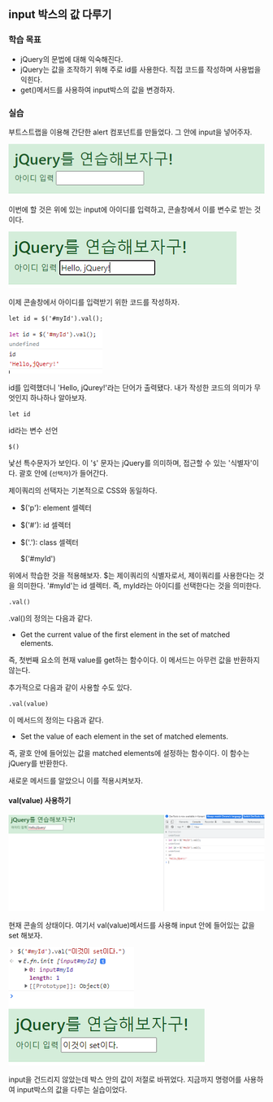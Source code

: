 ## input 박스의 값 다루기

### 학습 목표

- jQuery의 문법에 대해 익숙해진다.
- jQuery는 값을 조작하기 위해 주로 id를 사용한다. 직접 코드를 작성하며 사용법을 익힌다.
- get()메서드를 사용하여 input박스의 값을 변경하자.

### 실습

부트스트랩을 이용해 간단한 alert 컴포넌트를 만들었다. 그 안에 input을 넣어주자.

![](./img/1.PNG)

이번에 할 것은 위에 있는 input에 아이디를 입력하고, 콘솔창에서 이를 변수로 받는 것이다.

![](./img/2.PNG)

이제 콘솔창에서 아이디를 입력받기 위한 코드를 작성하자.

    let id = $('#myId').val();

![](./img/3.PNG)

id를 입력했더니 'Hello, jQurey!'라는 단어가 출력됐다. 
내가 작성한 코드의 의미가 무엇인지 하나하나 알아보자.

    let id
id라는 변수 선언

    $()
낯선 특수문자가 보인다. 이 '`$`' 문자는 jQuery를 의미하며, 접근할 수 있는 '식별자'이다.
괄호 안에 (`선택자`)가 들어간다.

제이쿼리의 선택자는 기본적으로 CSS와 동일하다.

- $('p'): element 셀렉터
- $('#'): id 셀렉터
- $('.'): class 셀렉터
 

    $('#myId')

위에서 학습한 것을 적용해보자. $는 제이쿼리의 식별자로서, 제이쿼리를 사용한다는 것을 의미한다.
'#myId'는 id 셀렉터. 즉, myId라는 아이디를 선택한다는 것을 의미한다.

    .val()

.val()의 정의는 다음과 같다.

- Get the current value of the first element in the set of matched elements.

즉, 첫번째 요소의 현재 value를 get하는 함수이다. 이 메서드는 아무런 값을 반환하지 않는다.

추가적으로 다음과 같이 사용할 수도 있다.

    .val(value)

이 메서드의 정의는 다음과 같다.

- Set the value of each element in the set of matched elements.

즉, 괄호 안에 들어있는 값을 matched elements에 설정하는 함수이다. 이 함수는 jQuery를 반환한다.

새로운 메서드를 알았으니 이를 적용시켜보자.

#### val(value) 사용하기

![](./img/4.PNG)

현재 콘솔의 상태이다. 여기서 val(value)메서드를 사용해 input 안에 들어있는 값을 set 해보자.

![](./img/5.PNG)
![](./img/6.PNG)

input을 건드리지 않았는데 박스 안의 값이 저절로 바뀌었다. 지금까지 명령어를 사용하여 input박스의 값을 다루는 실습이었다.